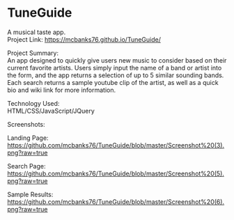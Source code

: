 # TuneGuide
A musical taste app. </br>
Project Link: https://mcbanks76.github.io/TuneGuide/

Project Summary: </br>
An app designed to quickly give users new music to consider based on their current favorite artists. Users simply input the name of a band
or artist into the form, and the app returns a selection of up to 5 similar sounding bands. Each search returns a sample youtube clip of the
artist, as well as a quick bio and wiki link for more information.

Technology Used:</br>
HTML/CSS/JavaScript/JQuery

Screenshots:</br>

Landing Page: https://github.com/mcbanks76/TuneGuide/blob/master/Screenshot%20(3).png?raw=true</br>

Search Page: https://github.com/mcbanks76/TuneGuide/blob/master/Screenshot%20(5).png?raw=true </br>

Sample Results: https://github.com/mcbanks76/TuneGuide/blob/master/Screenshot%20(6).png?raw=true</br>
